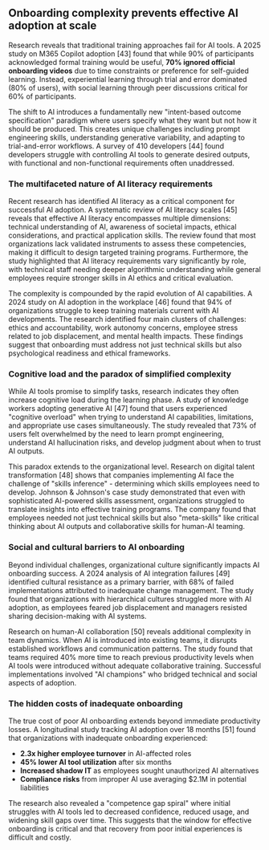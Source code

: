 ## Onboarding complexity prevents effective AI adoption at scale

Research reveals that traditional training approaches fail for AI tools. A 2025 study on M365 Copilot adoption [43] found that while 90% of participants acknowledged formal training would be useful, **70% ignored official onboarding videos** due to time constraints or preference for self-guided learning. Instead, experiential learning through trial and error dominated (80% of users), with social learning through peer discussions critical for 60% of participants.

The shift to AI introduces a fundamentally new "intent-based outcome specification" paradigm where users specify what they want but not how it should be produced. This creates unique challenges including prompt engineering skills, understanding generative variability, and adapting to trial-and-error workflows. A survey of 410 developers [44] found developers struggle with controlling AI tools to generate desired outputs, with functional and non-functional requirements often unaddressed.

### The multifaceted nature of AI literacy requirements

Recent research has identified AI literacy as a critical component for successful AI adoption. A systematic review of AI literacy scales [45] reveals that effective AI literacy encompasses multiple dimensions: technical understanding of AI, awareness of societal impacts, ethical considerations, and practical application skills. The review found that most organizations lack validated instruments to assess these competencies, making it difficult to design targeted training programs. Furthermore, the study highlighted that AI literacy requirements vary significantly by role, with technical staff needing deeper algorithmic understanding while general employees require stronger skills in AI ethics and critical evaluation.

The complexity is compounded by the rapid evolution of AI capabilities. A 2024 study on AI adoption in the workplace [46] found that 94% of organizations struggle to keep training materials current with AI developments. The research identified four main clusters of challenges: ethics and accountability, work autonomy concerns, employee stress related to job displacement, and mental health impacts. These findings suggest that onboarding must address not just technical skills but also psychological readiness and ethical frameworks.

### Cognitive load and the paradox of simplified complexity

While AI tools promise to simplify tasks, research indicates they often increase cognitive load during the learning phase. A study of knowledge workers adopting generative AI [47] found that users experienced "cognitive overload" when trying to understand AI capabilities, limitations, and appropriate use cases simultaneously. The study revealed that 73% of users felt overwhelmed by the need to learn prompt engineering, understand AI hallucination risks, and develop judgment about when to trust AI outputs.

This paradox extends to the organizational level. Research on digital talent transformation [48] shows that companies implementing AI face the challenge of "skills inference" - determining which skills employees need to develop. Johnson & Johnson's case study demonstrated that even with sophisticated AI-powered skills assessment, organizations struggled to translate insights into effective training programs. The company found that employees needed not just technical skills but also "meta-skills" like critical thinking about AI outputs and collaborative skills for human-AI teaming.

### Social and cultural barriers to AI onboarding

Beyond individual challenges, organizational culture significantly impacts AI onboarding success. A 2024 analysis of AI integration failures [49] identified cultural resistance as a primary barrier, with 68% of failed implementations attributed to inadequate change management. The study found that organizations with hierarchical cultures struggled more with AI adoption, as employees feared job displacement and managers resisted sharing decision-making with AI systems.

Research on human-AI collaboration [50] reveals additional complexity in team dynamics. When AI is introduced into existing teams, it disrupts established workflows and communication patterns. The study found that teams required 40% more time to reach previous productivity levels when AI tools were introduced without adequate collaborative training. Successful implementations involved "AI champions" who bridged technical and social aspects of adoption.

### The hidden costs of inadequate onboarding

The true cost of poor AI onboarding extends beyond immediate productivity losses. A longitudinal study tracking AI adoption over 18 months [51] found that organizations with inadequate onboarding experienced:
- **2.3x higher employee turnover** in AI-affected roles
- **45% lower AI tool utilization** after six months
- **Increased shadow IT** as employees sought unauthorized AI alternatives
- **Compliance risks** from improper AI use averaging $2.1M in potential liabilities

The research also revealed a "competence gap spiral" where initial struggles with AI tools led to decreased confidence, reduced usage, and widening skill gaps over time. This suggests that the window for effective onboarding is critical and that recovery from poor initial experiences is difficult and costly.